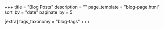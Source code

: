+++
title = "Blog Posts"
description = ""
page_template = "blog-page.html"
sort_by = "date"
paginate_by = 5

[extra]
tags_taxonomy = "blog-tags"
+++
